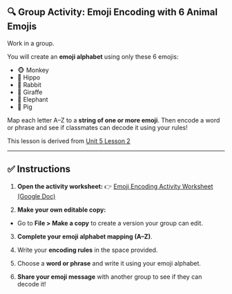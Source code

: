 ## 🔍 **Group Activity: Emoji Encoding with 6 Animal Emojis**

Work in a group.

You will create an **emoji alphabet** using only these 6 emojis:

* 🐵 Monkey
* 🦛 Hippo
* 🐰 Rabbit
* 🦒 Giraffe
* 🐘 Elephant
* 🐷 Pig

Map each letter A–Z to a **string of one or more emoji**. Then encode a word or phrase and see if classmates can decode it using your rules!

This lesson is derived from [Unit 5 Lesson 2](https://studio.code.org/courses/csd-2024/units/5/lessons/2/student)

---

## ✅ **Instructions**

1. **Open the activity worksheet:**
   👉 [Emoji Encoding Activity Worksheet (Google Doc)](https://docs.google.com/document/d/13uCoIIaBhxSzVqMk9xMBDJzQ0KBT-cBav3Bb3srftkk/edit?usp=sharing)

2. **Make your own editable copy:**

* Go to **File > Make a copy** to create a version your group can edit.

3. **Complete your emoji alphabet mapping (A–Z)**.

4. Write your **encoding rules** in the space provided.

5. Choose a **word or phrase** and write it using your emoji alphabet.

6. **Share your emoji message** with another group to see if they can decode it!
